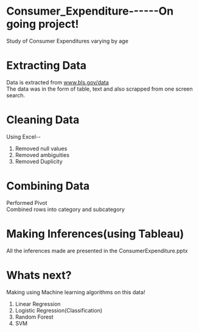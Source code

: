 # Consumer_Expenditure------On going project!
Study of Consumer Expenditures varying by age 
   
# Extracting Data   
Data is extracted from www.bls.gov/data  
The data was in the form of table, text and also scrapped from one screen search.  
  
# Cleaning Data
Using Excel--  
1. Removed null values  
2. Removed ambiguities  
3. Removed Duplicity  
  
# Combining Data  
Performed Pivot  
Combined rows into category and subcategory  
    
# Making Inferences(using Tableau)  
All the inferences made are presented in the ConsumerExpenditure.pptx  

  
# Whats next?   
Making using Machine learning algorithms on this data!  
1. Linear Regression  
2. Logistic Regression(Classification)  
3. Random Forest  
4. SVM  
